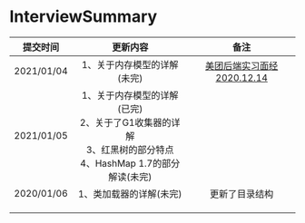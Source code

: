 # InterviewSummary
|  提交时间  |                           更新内容                           |                             备注                             |
| :--------: | :----------------------------------------------------------: | :----------------------------------------------------------: |
| 2021/01/04 |                 1、关于内存模型的详解(未完)                  | [美团后端实习面经2020.12.14](https://www.nowcoder.com/discuss/579134) |
| 2021/01/05 | 1、关于内存模型的详解(已完)<br/>2、关于了G1收集器的详解<br/>3、红黑树的部分特点<br/>4、HashMap  1.7的部分解读(未完) |                                                              |
| 2020/01/06 |                   1、类加载器的详解(未完)                    |                        更新了目录结构                        |
|            |                                                              |                                                              |
|            |                                                              |                                                              |
|            |                                                              |                                                              |

